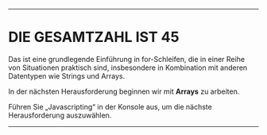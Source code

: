 ---

# DIE GESAMTZAHL IST 45

Das ist eine grundlegende Einführung in for-Schleifen, die in einer Reihe von Situationen praktisch sind, insbesondere in Kombination mit anderen Datentypen wie Strings und Arrays.

In der nächsten Herausforderung beginnen wir mit **Arrays** zu arbeiten.

Führen Sie „Javascripting“ in der Konsole aus, um die nächste Herausforderung auszuwählen.

---